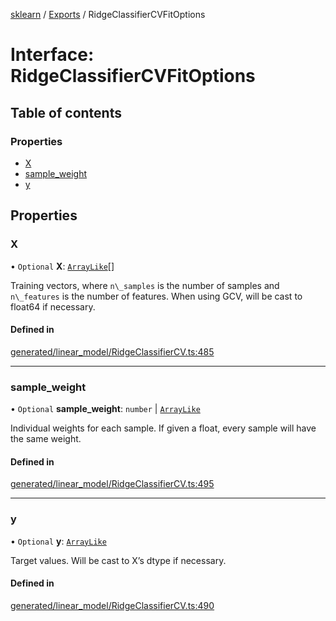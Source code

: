 [sklearn](../readme.md) / [Exports](../modules.md) / RidgeClassifierCVFitOptions

# Interface: RidgeClassifierCVFitOptions

## Table of contents

### Properties

- [X](RidgeClassifierCVFitOptions.md#x)
- [sample\_weight](RidgeClassifierCVFitOptions.md#sample_weight)
- [y](RidgeClassifierCVFitOptions.md#y)

## Properties

### X

• `Optional` **X**: [`ArrayLike`](../modules.md#arraylike)[]

Training vectors, where `n\_samples` is the number of samples and `n\_features` is the number of features. When using GCV, will be cast to float64 if necessary.

#### Defined in

[generated/linear_model/RidgeClassifierCV.ts:485](https://github.com/transitive-bullshit/scikit-learn-ts/blob/367336a/packages/sklearn/src/generated/linear_model/RidgeClassifierCV.ts#L485)

___

### sample\_weight

• `Optional` **sample\_weight**: `number` \| [`ArrayLike`](../modules.md#arraylike)

Individual weights for each sample. If given a float, every sample will have the same weight.

#### Defined in

[generated/linear_model/RidgeClassifierCV.ts:495](https://github.com/transitive-bullshit/scikit-learn-ts/blob/367336a/packages/sklearn/src/generated/linear_model/RidgeClassifierCV.ts#L495)

___

### y

• `Optional` **y**: [`ArrayLike`](../modules.md#arraylike)

Target values. Will be cast to X’s dtype if necessary.

#### Defined in

[generated/linear_model/RidgeClassifierCV.ts:490](https://github.com/transitive-bullshit/scikit-learn-ts/blob/367336a/packages/sklearn/src/generated/linear_model/RidgeClassifierCV.ts#L490)
